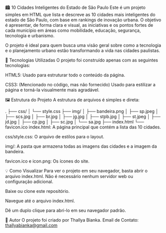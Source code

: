 🏙️ 10 Cidades Inteligentes do Estado de São Paulo
Este é um projeto simples em HTML que lista e descreve as 10 cidades mais inteligentes do estado de São Paulo, com base em rankings de inovação urbana. O objetivo é apresentar, de forma clara e visual, as iniciativas e os pontos fortes de cada município em áreas como mobilidade, educação, segurança, tecnologia e urbanismo.

O projeto é ideal para quem busca uma visão geral sobre como a tecnologia e o planejamento urbano estão transformando a vida nas cidades paulistas.

🚀 Tecnologias Utilizadas
O projeto foi construído apenas com as seguintes tecnologias:

HTML5: Usado para estruturar todo o conteúdo da página.

CSS3: (Mencionado no código, mas não fornecido) Usado para estilizar a página e torná-la visualmente mais agradável.

🖼️ Estrutura do Projeto
A estrutura de arquivos é simples e direta:

.
├── css/
│   └── style.css
├── img/
│   ├── bandeira.png
│   ├── sp.jpeg
│   ├── scs.jpg
│   ├── br.jpg
│   ├── jg.jpg
│   ├── stpb.jpg
│   ├── st.jpeg
│   ├── jd.jpg
│   ├── cp.jpg
│   ├── sc.jpg
│   └── sa.jpg
├── index.html
└── favicon.ico
index.html: A página principal que contém a lista das 10 cidades.

css/style.css: O arquivo de estilos para o layout.

img/: A pasta que armazena todas as imagens das cidades e a imagem da bandeira.

favicon.ico e icon.png: Os ícones do site.

💡 Como Visualizar
Para ver o projeto em seu navegador, basta abrir o arquivo index.html. Não é necessário nenhum servidor web ou configuração adicional.

Baixe ou clone este repositório.

Navegue até o arquivo index.html.

Dê um duplo clique para abri-lo em seu navegador padrão.

📝 Autor
O projeto foi criado por Thallya Bianka.
Email de Contato: thallyabianka@gmail.com
